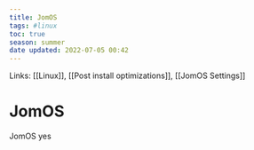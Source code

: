 ```yaml
---
title: JomOS
tags: #linux
toc: true
season: summer
date updated: 2022-07-05 00:42
---
```


Links: [[Linux]], [[Post install optimizations]], [[JomOS Settings]]

# JomOS
JomOS
yes